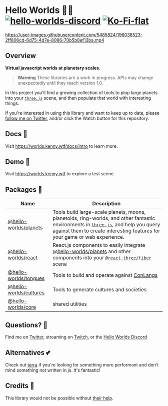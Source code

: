 # Hello Worlds 👋🌐 [![hello-worlds-discord](https://img.shields.io/discord/900742295710728282?style=flat-square)](https://discord.gg/7VqE93h58B) [![Ko-Fi-flat](https://img.shields.io/badge/Ko--fi-F16061?style=flat-square&logo=ko-fi&logoColor=white)](https://ko-fi.com/X8X01C6KM)

https://user-images.githubusercontent.com/5485824/196038523-2ff806cd-6d75-4d7e-8096-70b5b8ef13ba.mp4

## Overview

**Virtual javascript worlds at planetary scales.**

> **Warning**
> These libraries are a work in progress. APIs may change unexpectedly until they reach version 1.0.

In this project you'll find a growing collection of tools to plop large planets into your [`three.js`](threejs.org/) scene, and then populate that world with interesting things.

If you're interested in using this library and want to keep up to date, please [follow me on Twitter](https://twitter.com/KennyPirman), and/or click the Watch button for this repository.

## Docs 📄

Visit https://worlds.kenny.wtf/docs/intro to learn more.

## Demo 🚀

Visit https://worlds.kenny.wtf to explore a test scene.

## Packages 🎁

| Name                                          | Description                                                                                                                                                                                                                      |
| --------------------------------------------- | -------------------------------------------------------------------------------------------------------------------------------------------------------------------------------------------------------------------------------- |
| [@hello-worlds/planets](./packages/planets)   | Tools build large-scale planets, moons, planetoids, ring-worlds, and other fantastic environments in [`three.js`](threejs.org/), and help you query against them to create interesting features for your game or web experience. |
| [@hello-worlds/react](./packages/react)       | React.js components to easily integrate [@hello-worlds/planets](./packages/planets) and other components into your [`@react-three/fiber`](https://github.com/pmndrs/drei) scene                                                  |
| [@hello-worlds/tongues](./packages/tongues)   | Tools to build and operate against [ConLangs](https://en.wikipedia.org/wiki/Constructed_language)                                                                                                                                |
| [@hello-worlds/cultures](./packages/cultures) | Tools to generate cultures and societies                                                                                                                                                                                         |
| [@hello-worlds/core](./packages/core)         | shared utilities                                                                                                                                                                                                                 |

## Questions? 💬

Find me on [Twitter](https://twitter.com/KennyPirman), streaming on [Twitch](https://www.twitch.tv/kennycreates), or the [Hello Worlds Discord](https://discord.gg/7VqE93h58B)

## Alternatives 💕

Check out [terra](https://github.com/fintelia/terra) if you're looking for something more performant and don't mind something not written in js. It's fantastic!

<!-- ## Support ☕

[![ko-fi](https://ko-fi.com/img/githubbutton_sm.svg)](https://ko-fi.com/X8X01C6KM) -->

## Credits 📓

This library would not be possible without [their help](./SOURCES.md).
